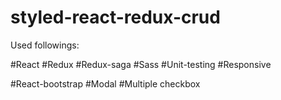 # styled-react-redux-crud


Used followings:

#React #Redux #Redux-saga #Sass #Unit-testing #Responsive

#React-bootstrap #Modal #Multiple checkbox